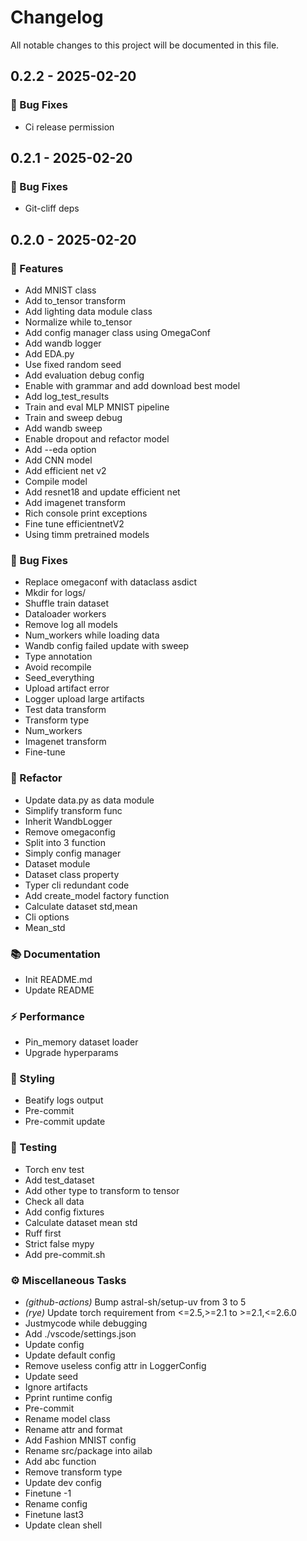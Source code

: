 # Changelog

All notable changes to this project will be documented in this file.

## 0.2.2 - 2025-02-20

### 🐛 Bug Fixes

- Ci release permission

## 0.2.1 - 2025-02-20

### 🐛 Bug Fixes

- Git-cliff deps

## 0.2.0 - 2025-02-20

### 🚀 Features

- Add MNIST class
- Add to_tensor transform
- Add lighting data module class
- Normalize while to_tensor
- Add config manager class using OmegaConf
- Add wandb logger
- Add EDA.py
- Use fixed random seed
- Add evaluation debug config
- Enable with grammar and add download best model
- Add log_test_results
- Train and eval MLP MNIST pipeline
- Train and sweep debug
- Add wandb sweep
- Enable dropout and refactor model
- Add --eda option
- Add CNN model
- Add efficient net v2
- Compile model
- Add resnet18 and update efficient net
- Add imagenet transform
- Rich console print exceptions
- Fine tune efficientnetV2
- Using timm pretrained models

### 🐛 Bug Fixes

- Replace omegaconf with dataclass asdict
- Mkdir for logs/
- Shuffle train dataset
- Dataloader workers
- Remove log all models
- Num_workers while loading data
- Wandb config failed update with sweep
- Type annotation
- Avoid recompile
- Seed_everything
- Upload artifact error
- Logger upload large artifacts
- Test data transform
- Transform type
- Num_workers
- Imagenet transform
- Fine-tune

### 🚜 Refactor

- Update data.py as data module
- Simplify transform func
- Inherit WandbLogger
- Remove omegaconfig
- Split into 3 function
- Simply config manager
- Dataset module
- Dataset class property
- Typer cli redundant code
- Add create_model factory function
- Calculate dataset std,mean
- Cli options
- Mean_std

### 📚 Documentation

- Init README.md
- Update README

### ⚡ Performance

- Pin_memory dataset loader
- Upgrade hyperparams

### 🎨 Styling

- Beatify logs output
- Pre-commit
- Pre-commit update

### 🧪 Testing

- Torch env test
- Add test_dataset
- Add other type to transform to tensor
- Check all data
- Add config fixtures
- Calculate dataset mean std
- Ruff first
- Strict false mypy
- Add pre-commit.sh

### ⚙️ Miscellaneous Tasks

- *(github-actions)* Bump astral-sh/setup-uv from 3 to 5
- *(rye)* Update torch requirement from <=2.5,>=2.1 to >=2.1,<=2.6.0
- Justmycode while debugging
- Add ./vscode/settings.json
- Update config
- Update default config
- Remove useless config attr in LoggerConfig
- Update seed
- Ignore artifacts
- Pprint runtime config
- Pre-commit
- Rename model class
- Rename attr and format
- Add Fashion MNIST config
- Rename src/package into ailab
- Add abc function
- Remove transform type
- Update dev config
- Finetune -1
- Rename config
- Finetune last3
- Update clean shell

<!-- generated by git-cliff -->
